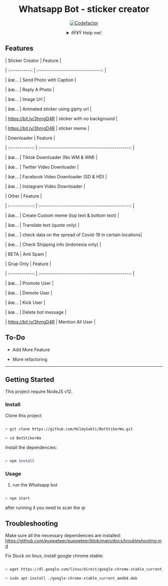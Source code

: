 <div align="center">

 

# Whatsapp Bot - sticker creator

[![Codefactor](https://www.codefactor.io/repository/github/yogasakti/imagetosticker/badge)](https://www.codefactor.io/repository/github/yogasakti/imagetosticker)

<details>

 <summary>ðŸ¥Ÿ Help me!</summary>

 [Saweria](https://saweria.co/donate/HilmyBot)

 

 [Trakteer](https://trakteer.id/HilmyGaming87)

 

 [Paypal.me](https://paypal.me/HilmyBot)

 

</details>

</div>

## Features

| Sticker Creator |                Feature           |

| :-----------: | :--------------------------------: |

|       âœ…       | Send Photo with Caption          |

|       âœ…       | Reply A Photo                    |

|       âœ…       | Image Url                        |

|       âœ…       | Animated sticker using giphy url |

|       https://bit.ly/3hmgD4R       | sticker with no background       |

|       https://bit.ly/3hmgD4R       | sticker meme      |

| Downloader |                     Feature                |

| :------------: | :---------------------------------------------: |

|       âœ…        |   Tiktok Downloader (No WM & WM)              |

|       âœ…        |   Twitter Video Downloader                    |

|       âœ…        |   Facebook Video Downloader (SD & HD)         |

|       âœ…      |   Instagram Video Downloader                  |

| Other  |                     Feature                     |

| :------------: | :---------------------------------------------: |

|       âœ…        |   Create Custom meme (top text & bottom text)  |

|       âœ…        |   Translate text (quote only)                  |

|       âœ…        |   check data on the spread of Covid-19 in certain locations|

|       âœ…        |   Check Shipping info (indonesia only)         |

|      BETA        |   Anti Spam                                   |

| Grup Only  |                     Feature                     |

| :------------: | :---------------------------------------------: |

|       âœ…        |   Promote User                  |

|       âœ…        |   Demote User                   |

|       âœ…        |   Kick User                     |

|       âœ…        |   Delete bot message            |

|       https://bit.ly/3hmgD4R        |   Mention All User      |

## To-Do

 - Add More Feature

 - More refactoring

 

---

## Getting Started

This project require NodeJS v12.

### Install

Clone this project

```bash

> git clone https://github.com/HilmySakti/BotStikerWa.git

> cd BotStikerWa

```

Install the dependencies:

```bash

> npm install

```

### Usage

1. run the Whatsapp bot

```bash

> npm start

```

after running it you need to scan the qr

## Troubleshooting

Make sure all the necessary dependencies are installed: https://github.com/puppeteer/puppeteer/blob/main/docs/troubleshooting.md

Fix Stuck on linux, install google chrome stable: 

```bash

> wget https://dl.google.com/linux/direct/google-chrome-stable_current_amd64.deb

> sudo apt install ./google-chrome-stable_current_amd64.deb

```

